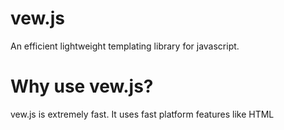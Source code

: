 # vew.js
An efficient lightweight templating library for javascript.

# Why use vew.js?
vew.js is extremely fast. It uses fast platform features like HTML <template> elements with native cloning.
Unlike VDOM libraries, vew.js only ever updates the parts of templates that actually change - it doesn't re-render the entire view.
vew.js will help you create - delete - update DOM tree easly and also gives you nice maintainable structure, keep in mind that vew.js 
light as feather with file size of 14 bytes unminified so you dont have to think about load time.


# How to use?
vew.js has three functions(create, update, delete), 
you can start by create template element inside html and giving it a id,
after that instantiate "View" class that needs two parameters model and template id, 
we are going to make random color generator as example see code below:

HTML
```
<template id="color">
  <div style="background: rgb({{red}}, 
    {{green}}, {{blue}});"></div>
  <h5>
    <span>Red: {{red}}</span>
    <span>Green: {{green}}</span>
    <span>Blue: {{blue}}</span>
  </h5>
  <button @click="generate">
    Generate Color</button>
</template>
```

CSS 
```
* {
  margin: 0;
  padding: 0;
  box-sizing: border-box;
  font-family: sans-serif;
  margin-bottom: 8px;
  color: #212121;
}

body {
  min-height: 100vh;
  width: 100%;
  display: flex;
  align-items: center;
  justify-content: center;
  flex-direction: column;
}

div { 
  height: 50px;
  width: 50px;
  background-color: #000;
}
```

JAVASCRIPT 
```
let color = new View({
  red: 0,
  green: 0,
  blue: 0,
  generate: (event) => {
    color.model.red = Math.round(Math.random() * 255);
    color.model.green = Math.round(Math.random() * 255);
    color.model.blue = Math.round(Math.random() * 255);
      color.update();        
    }
}, 
"color");
```

let's talk about HTML above, we have template element that has id and contains three elements (div, h5, button),
div has style attribute with value of background: rgb({{red}}, {{green}}, {{blue}}), keep in mind that {{red}} & {{green}} {{blue}}
are variables with default value of 0 and they exist inside the model(normal js object).

h5 contains three span elements every one of them has variable (red, green, blue).
button has click event with handler called "generate" it's functon exist inside the model as you can see in HTML you define event using ("@" + event name).

as you can see in javascript side we have instantiated "View" that has two parameters first is the model(simple javascript object)
that has everything(variables, functions) that exist on template and also there template id with value of "color".
the model contains four properties (red, green, blue, generate function) when you click on button generate event function get invoked and new values are generated for
(red, green, blue) but nothing will change until you call update function and the changed part get rerendered,

**Note: keep in mind if you have for example model that similar to this { parent: {child: "value"} } you can express it as template
variable as {{parent.child}} you can add as many nesting as you want.**

vew.js also support nesting templates see code below:

HTML
```
<template id="parent">
    {{text}}
    <template id="child">
        {{text}}
    </template>
</template>
```

JAVASCRIPT 
```
let parent = new View({text: "Parent"}, "parent");
let child = new View({text: "Child"}, parent.id + "child");
```
